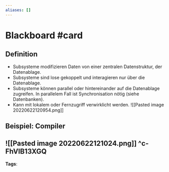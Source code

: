 ```yaml
---
aliases: []
---
```


# Blackboard #card
## Definition
- Subsysteme modifizieren Daten von einer zentralen Datenstruktur, der Datenablage.
- Subsysteme sind lose gekoppelt und interagieren nur über die Datenablage.
- Subsysteme können parallel oder hintereinander auf die Datenablage zugreifen. In parallelem Fall ist Synchronisation nötig (siehe Datenbanken).
- Kann mit lokalem oder Fernzugriff verwirklicht werden.
![[Pasted image 20220622120954.png]]
## Beispiel: Compiler
![[Pasted image 20220622121024.png]]
^c-FhVlB13XGQ
---
**Tags**: 